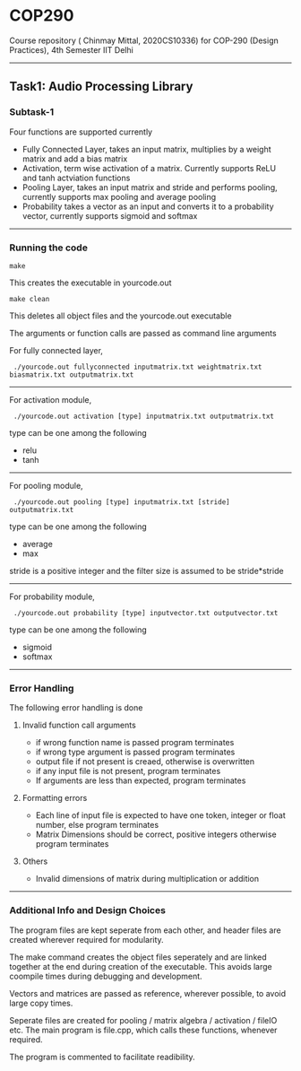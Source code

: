 # COP290
Course repository ( Chinmay Mittal, 2020CS10336) for COP-290  (Design Practices), 4th Semester IIT Delhi

---

## Task1: Audio Processing Library

### Subtask-1 

Four functions are supported currently

* Fully Connected Layer, takes an input matrix, multiplies by a weight matrix and add a bias matrix
* Activation, term wise activation of a matrix. Currently supports ReLU and tanh actviation functions
* Pooling Layer, takes an input matrix and stride and performs pooling, currently supports max pooling and average pooling
* Probability takes a vector as an input and converts it to a probability vector, currently supports sigmoid and softmax

---

### Running the code

` make `

This creates the executable in yourcode.out

` make clean `

This deletes all object files and the yourcode.out executable

The arguments or function calls are passed as command line arguments

For fully connected layer, 

` ./yourcode.out fullyconnected inputmatrix.txt weightmatrix.txt biasmatrix.txt outputmatrix.txt`

---

For activation module,

` ./yourcode.out activation [type] inputmatrix.txt outputmatrix.txt`

type can be one among the following 

* relu
* tanh
---
For pooling module,

` ./yourcode.out pooling [type] inputmatrix.txt [stride] outputmatrix.txt`

type can be one among the following

* average 
* max

stride is a positive integer and the filter size is assumed to be stride*stride

---

For probability module,

` ./yourcode.out probability [type] inputvector.txt outputvector.txt`

type can be one among the following

* sigmoid
* softmax

---

### Error Handling

The following error handling is done

1. Invalid function call arguments
    
    * if wrong function name is passed program terminates
    * if wrong type argument is passed program terminates 
    * output file if not present is creaed, otherwise is overwritten
    * if any input file is not present, program terminates
    * If arguments are less than expected, program terminates

2. Formatting errors

    * Each line of input file is expected to have one token, integer or float number, else program terminates
    * Matrix Dimensions should be correct, positive integers otherwise program terminates

3. Others

    * Invalid dimensions of matrix during multiplication or addition 

---

### Additional Info and Design Choices

The program files are kept seperate from each other, and header files are created wherever required for modularity.

The make command creates the object files seperately and are linked together at the end during creation of the executable. This avoids large coompile times during debugging and development.

Vectors and matrices are passed as reference, wherever possible, to avoid large copy times.

Seperate files are created for pooling / matrix algebra / activation / fileIO etc. The main program is file.cpp, which calls these functions, whenever required.

The program is commented to facilitate readibility.